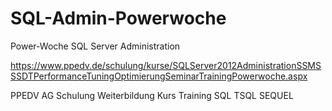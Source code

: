 # SQL-Admin-Powerwoche
Power-Woche SQL Server Administration


https://www.ppedv.de/schulung/kurse/SQLServer2012AdministrationSSMSSSDTPerformanceTuningOptimierungSeminarTrainingPowerwoche.aspx

PPEDV AG Schulung Weiterbildung Kurs Training SQL TSQL SEQUEL
